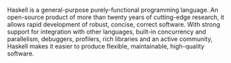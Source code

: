 Haskell is a general-purpose purely-functional programming
language. An open-source product of more than twenty years of
cutting-edge research, it allows rapid development of robust, concise,
correct software. With strong support for integration with other
languages, built-in concurrency and parallelism, debuggers, profilers,
rich libraries and an active community, Haskell makes it easier to
produce flexible, maintainable, high-quality software.
